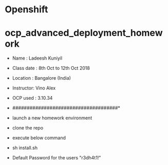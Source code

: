 # Openshift
# ocp_advanced_deployment_homework
* Name : Ladeesh Kuniyil
* Class date : 8th Oct to 12th Oct 2018
* Location : Bangalore (India)
* Instructor: Vino Alex
* OCP used : 3.10.34

* #####################################*
* launch a new homework environment
* clone the repo
* execute below command
* sh install.sh


* Default Password for the users "r3dh4t1!"
